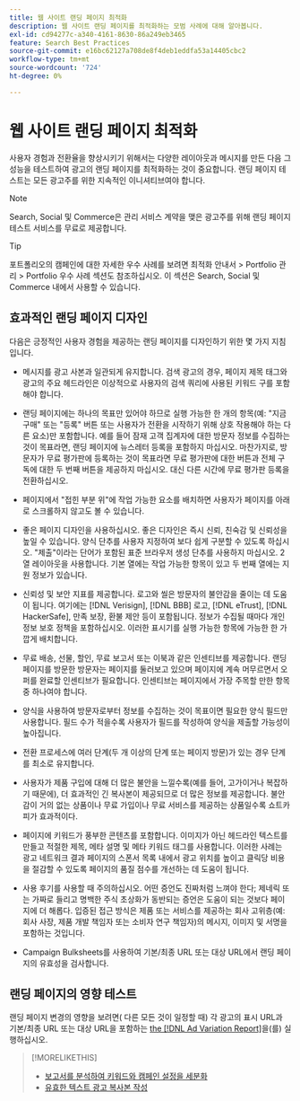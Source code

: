 ```yaml
---
title: 웹 사이트 랜딩 페이지 최적화
description: 웹 사이트 랜딩 페이지를 최적화하는 모범 사례에 대해 알아봅니다.
exl-id: cd94277c-a340-4161-8630-86a249eb3465
feature: Search Best Practices
source-git-commit: e16bc62127a708de8f4deb1eddfa53a14405cbc2
workflow-type: tm+mt
source-wordcount: '724'
ht-degree: 0%

---
```


# 웹 사이트 랜딩 페이지 최적화

사용자 경험과 전환율을 향상시키기 위해서는 다양한 레이아웃과 메시지를 만든 다음 그 성능을 테스트하여 광고의 랜딩 페이지를 최적화하는 것이 중요합니다. 랜딩 페이지 테스트는 모든 광고주를 위한 지속적인 이니셔티브여야 합니다.

>[!NOTE]
>
>Search, Social 및 Commerce은 관리 서비스 계약을 맺은 광고주를 위해 랜딩 페이지 테스트 서비스를 무료로 제공합니다.

>[!TIP]
>
>포트폴리오의 캠페인에 대한 자세한 우수 사례를 보려면 최적화 안내서 > Portfolio 관리 > Portfolio 우수 사례 섹션도 참조하십시오. 이 섹션은 Search, Social 및 Commerce 내에서 사용할 수 있습니다.<!-- verify convention for referencing Optimization Guide here -->

## 효과적인 랜딩 페이지 디자인

다음은 긍정적인 사용자 경험을 제공하는 랜딩 페이지를 디자인하기 위한 몇 가지 지침입니다.

* 메시지를 광고 사본과 일관되게 유지합니다. 검색 광고의 경우, 페이지 제목 태그와 광고의 주요 헤드라인은 이상적으로 사용자의 검색 쿼리에 사용된 키워드 구를 포함해야 합니다.

* 랜딩 페이지에는 하나의 목표만 있어야 하므로 실행 가능한 한 개의 항목(예: &quot;지금 구매&quot; 또는 &quot;등록&quot; 버튼 또는 사용자가 전환을 시작하기 위해 상호 작용해야 하는 다른 요소)만 포함합니다. 예를 들어 잠재 고객 집계자에 대한 방문자 정보를 수집하는 것이 목표라면, 랜딩 페이지에 뉴스레터 등록을 포함하지 마십시오. 마찬가지로, 방문자가 무료 평가판에 등록하는 것이 목표라면 무료 평가판에 대한 버튼과 전체 구독에 대한 두 번째 버튼을 제공하지 마십시오. 대신 다른 시간에 무료 평가판 등록을 전환하십시오.

* 페이지에서 &quot;접힌 부분 위&quot;에 작업 가능한 요소를 배치하면 사용자가 페이지를 아래로 스크롤하지 않고도 볼 수 있습니다.

* 좋은 페이지 디자인을 사용하십시오. 좋은 디자인은 즉시 신뢰, 친숙감 및 신뢰성을 높일 수 있습니다. 양식 단추를 사용자 지정하여 보다 쉽게 구분할 수 있도록 하십시오. &quot;제출&quot;이라는 단어가 포함된 표준 브라우저 생성 단추를 사용하지 마십시오. 2열 레이아웃을 사용합니다. 기본 열에는 작업 가능한 항목이 있고 두 번째 열에는 지원 정보가 있습니다.

* 신뢰성 및 보안 지표를 제공합니다. 로고와 씰은 방문자의 불안감을 줄이는 데 도움이 됩니다. 여기에는 [!DNL Verisign], [!DNL BBB] 로고, [!DNL eTrust], [!DNL HackerSafe], 만족 보장, 환불 제안 등이 포함됩니다. 정보가 수집될 때마다 개인 정보 보호 정책을 포함하십시오. 이러한 표시기를 실행 가능한 항목에 가능한 한 가깝게 배치합니다.

* 무료 배송, 선물, 할인, 무료 보고서 또는 이북과 같은 인센티브를 제공합니다. 랜딩 페이지를 방문한 방문자는 페이지를 둘러보고 있으며 페이지에 계속 머무르면서 오퍼를 완료할 인센티브가 필요합니다. 인센티브는 페이지에서 가장 주목할 만한 항목 중 하나여야 합니다.

* 양식을 사용하여 방문자로부터 정보를 수집하는 것이 목표이면 필요한 양식 필드만 사용합니다. 필드 수가 적을수록 사용자가 필드를 작성하여 양식을 제출할 가능성이 높아집니다.

* 전환 프로세스에 여러 단계(두 개 이상의 단계 또는 페이지 방문)가 있는 경우 단계를 최소로 유지합니다.

* 사용자가 제품 구입에 대해 더 많은 불안을 느낄수록(예를 들어, 고가이거나 복잡하기 때문에), 더 효과적인 긴 복사본이 제공되므로 더 많은 정보를 제공합니다. 불안감이 거의 없는 상품이나 무료 가입이나 무료 서비스를 제공하는 상품일수록 쇼트카피가 효과적이다.

* 페이지에 키워드가 풍부한 콘텐츠를 포함합니다. 이미지가 아닌 헤드라인 텍스트를 만들고 적절한 제목, 메타 설명 및 메타 키워드 태그를 사용합니다. 이러한 사례는 광고 네트워크 결과 페이지의 스폰서 목록 내에서 광고 위치를 높이고 클릭당 비용을 절감할 수 있도록 페이지의 품질 점수를 개선하는 데 도움이 됩니다.

* 사용 후기를 사용할 때 주의하십시오. 어떤 증언도 진짜처럼 느껴야 한다; 제네릭 또는 가짜로 들리고 명백한 주식 초상화가 동반되는 증언은 도움이 되는 것보다 페이지에 더 해롭다. 입증된 접근 방식은 제품 또는 서비스를 제공하는 회사 고위층(예: 회사 사장, 제품 개발 책임자 또는 소비자 연구 책임자)의 메시지, 이미지 및 서명을 포함하는 것입니다.

* Campaign Bulksheets를 사용하여 기본/최종 URL 또는 대상 URL에서 랜딩 페이지의 유효성을 검사합니다.

## 랜딩 페이지의 영향 테스트

랜딩 페이지 변경의 영향을 보려면( 다른 모든 것이 일정할 때) 각 광고의 표시 URL과 기본/최종 URL 또는 대상 URL을 포함하는 [the [!DNL Ad Variation Report]](/help/search-social-commerce/reports/management/basic-advanced/ad-variation-report.md)을(를) 실행하십시오.

>[!MORELIKETHIS]
>
>* [보고서를 분석하여 키워드와 캠페인 설정을 세분화](best-practices-analyze.md)
>* [유효한 텍스트 광고 복사본 작성](best-practices-write.md)
